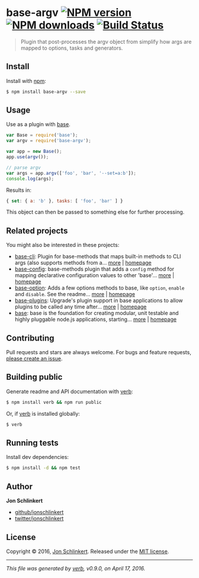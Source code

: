 # base-argv [![NPM version](https://img.shields.io/npm/v/base-argv.svg?style=flat)](https://www.npmjs.com/package/base-argv) [![NPM downloads](https://img.shields.io/npm/dm/base-argv.svg?style=flat)](https://npmjs.org/package/base-argv) [![Build Status](https://img.shields.io/travis/node-base/base-argv.svg?style=flat)](https://travis-ci.org/node-base/base-argv)

> Plugin that post-processes the argv object from simplify how args are mapped to options, tasks and generators.

## Install

Install with [npm](https://www.npmjs.com/):

```sh
$ npm install base-argv --save
```

## Usage

Use as a plugin with [base](https://github.com/node-base/base).

```js
var Base = require('base');
var argv = require('base-argv');

var app = new Base();
app.use(argv());

// parse argv
var args = app.argv(['foo', 'bar', '--set=a:b']);
console.log(args);
```

Results in:

```js
{ set: { a: 'b' }, tasks: [ 'foo', 'bar' ] }
```

This object can then be passed to something else for further processing.

## Related projects

You might also be interested in these projects:

* [base-cli](https://www.npmjs.com/package/base-cli): Plugin for base-methods that maps built-in methods to CLI args (also supports methods from a… [more](https://www.npmjs.com/package/base-cli) | [homepage](https://github.com/node-base/base-cli)
* [base-config](https://www.npmjs.com/package/base-config): base-methods plugin that adds a `config` method for mapping declarative configuration values to other 'base'… [more](https://www.npmjs.com/package/base-config) | [homepage](https://github.com/node-base/base-config)
* [base-option](https://www.npmjs.com/package/base-option): Adds a few options methods to base, like `option`, `enable` and `disable`. See the readme… [more](https://www.npmjs.com/package/base-option) | [homepage](https://github.com/node-base/base-option)
* [base-plugins](https://www.npmjs.com/package/base-plugins): Upgrade's plugin support in base applications to allow plugins to be called any time after… [more](https://www.npmjs.com/package/base-plugins) | [homepage](https://github.com/node-base/base-plugins)
* [base](https://www.npmjs.com/package/base): base is the foundation for creating modular, unit testable and highly pluggable node.js applications, starting… [more](https://www.npmjs.com/package/base) | [homepage](https://github.com/node-base/base)

## Contributing

Pull requests and stars are always welcome. For bugs and feature requests, [please create an issue](https://github.com/jonschlinkert/base-argv/issues/new).

## Building public

Generate readme and API documentation with [verb](https://github.com/verbose/verb):

```sh
$ npm install verb && npm run public
```

Or, if [verb](https://github.com/verbose/verb) is installed globally:

```sh
$ verb
```

## Running tests

Install dev dependencies:

```sh
$ npm install -d && npm test
```

## Author

**Jon Schlinkert**

* [github/jonschlinkert](https://github.com/jonschlinkert)
* [twitter/jonschlinkert](http://twitter.com/jonschlinkert)

## License

Copyright © 2016, [Jon Schlinkert](https://github.com/jonschlinkert).
Released under the [MIT license](https://github.com/node-base/base-argv/blob/master/LICENSE).

***

_This file was generated by [verb](https://github.com/verbose/verb), v0.9.0, on April 17, 2016._
